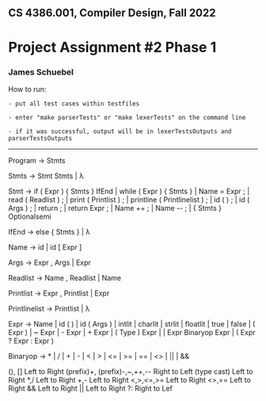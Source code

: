 ## CS 4386.001, Compiler Design, Fall 2022
# Project Assignment #2 Phase 1
### James Schuebel

How to run:

    - put all test cases within testfiles
    
    - enter "make parserTests" or "make lexerTests" on the command line
    
    - if it was successful, output will be in lexerTestsOutputs and parserTestsOutputs

------------------------------------------------------

Program → Stmts

Stmts → Stmt Stmts | λ

Stmt → if ( Expr ) { Stmts } IfEnd | while ( Expr ) { Stmts } | Name = Expr ;
| read ( Readlist ) ; | print ( Printlist ) ; | printline ( Printlinelist ) ;
| id ( ) ; | id ( Args ) ; | return ; | return Expr ; | Name ++ ; | Name -- ;
| { Stmts } Optionalsemi

IfEnd → else { Stmts } | λ

Name → id | id [ Expr ]

Args → Expr , Args | Expr

Readlist → Name , Readlist | Name

Printlist → Expr , Printlist | Expr

Printlinelist → Printlist | λ

Expr → Name | id ( ) | id ( Args ) | intlit | charlit | strlit | floatlit | true | false
| ( Expr ) | ~ Expr | - Expr | + Expr | ( Type ) Expr |
| Expr Binaryop Expr | ( Expr ? Expr : Expr )

Binaryop → * | / | + | - | < | > | <= | >= | == | <> | \|\| | &&

(), [] Left to Right
(prefix)+, (prefix)-,~,++,-- Right to Left
(type cast) Left to Right
*,/ Left to Right
+,- Left to Right
<,>,<=,>= Left to Right
<>,== Left to Right
&& Left to Right
|| Left to Right
?: Right to Lef

